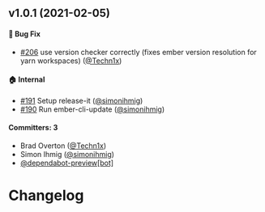 ## v1.0.1 (2021-02-05)

#### :bug: Bug Fix
* [#206](https://github.com/ember-polyfills/ember-in-element-polyfill/pull/206) use version checker correctly (fixes ember version resolution for yarn workspaces) ([@Techn1x](https://github.com/Techn1x))

#### :house: Internal
* [#191](https://github.com/ember-polyfills/ember-in-element-polyfill/pull/191) Setup release-it ([@simonihmig](https://github.com/simonihmig))
* [#190](https://github.com/ember-polyfills/ember-in-element-polyfill/pull/190) Run ember-cli-update ([@simonihmig](https://github.com/simonihmig))

#### Committers: 3
- Brad Overton ([@Techn1x](https://github.com/Techn1x))
- Simon Ihmig ([@simonihmig](https://github.com/simonihmig))
- [@dependabot-preview[bot]](https://github.com/apps/dependabot-preview)

# Changelog
